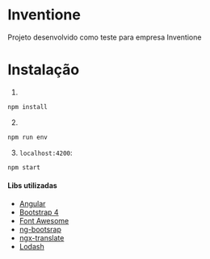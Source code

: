 # Inventione
Projeto desenvolvido como teste para empresa Inventione

# Instalação

1. 
 ```bash
 npm install
 ```
2.
 ```bash
 npm run env
 ``` 
3. `localhost:4200`:
 ```bash
 npm start
 ```
 
#### Libs utilizadas

- [Angular](https://angular.io)
- [Bootstrap 4](https://getbootstrap.com)
- [Font Awesome](http://fontawesome.io)
- [ng-bootsrap](https://ng-bootstrap.github.io)
- [ngx-translate](https://github.com/ngx-translate/core)
- [Lodash](https://lodash.com)

